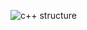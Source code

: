 ![c++ structure](https://media.geeksforgeeks.org/wp-content/uploads/20201028224032/BasicStructureOfCProgram.png)

